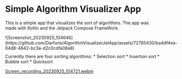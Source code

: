 # Simple Algorithm Visualizer App
This is a simple app that visualizes the sort of algorithms. The app was made with Kotlin and the Jetpack Compose FrameWork.
<div style="float:left;margin:0 10px 10px 0" markdown="1">
 ![Screenshot_20230925_104646](https://github.com/Darfune/AlgorithmVisualizerJetApp/assets/72785430/ba4df4ea-64d8-4842-bc3a-d2c0cdfa08a8)
</div>
Currently there are four sorting algorithms:
  * Selection sort
  * Insertion sort
  * Bubble sort
  * Quicksort

[Screen_recording_20230925_104721.webm](https://github.com/Darfune/AlgorithmVisualizerJetApp/assets/72785430/f05ddc89-373b-4ba9-bffd-f63b9e402cf4)
